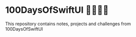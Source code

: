 # 100DaysOfSwiftUI 📅👋🏻💫

This repository contains notes, projects and challenges from 100DaysOfSwiftUI  
